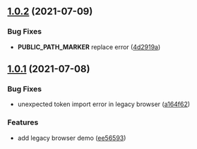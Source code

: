 ## [1.0.2](https://github.com/jy0529/vite-plugin-dynamic-publicpath/compare/v1.0.1...v1.0.2) (2021-07-09)


### Bug Fixes

* __PUBLIC_PATH_MARKER__ replace error ([4d2919a](https://github.com/jy0529/vite-plugin-dynamic-publicpath/commit/4d2919a480fdd3c0c21807f6111ac3172b1d3dff))



## [1.0.1](https://github.com/jy0529/vite-plugin-dynamic-publicpath/compare/a164f6208a794bb617adbaed314221f627239ecd...v1.0.1) (2021-07-08)


### Bug Fixes

* unexpected token import error in legacy browser ([a164f62](https://github.com/jy0529/vite-plugin-dynamic-publicpath/commit/a164f6208a794bb617adbaed314221f627239ecd))


### Features

* add legacy browser demo ([ee56593](https://github.com/jy0529/vite-plugin-dynamic-publicpath/commit/ee56593cade4038c4cc3af3b6c6416edbcdc736b))



